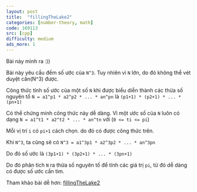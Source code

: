 ```yaml
---
layout: post
title:  "fillingTheLake2"
categories: [number-theory, math]
code: 169113
src: [cpp]
difficulty: medium
ads_more: 1
---
```


Bài này mình ra :))

Bài này yêu cầu đếm số ước của `N^3`. Tuy nhiên vì `N` lớn, do đó không thể vét duyệt căn(N^3) được.

Công thức tính số ước của một số `N` khi được biểu diễn thành các thừa số nguyên tố `N = a1^p1 * a2^p2 * ... * an^pn` là `(p1+1) * (p2+1) * ... * (pn+1)`

Có thể chứng minh công thức này dễ dàng. Vì một ước số của `N` luôn có dạng `N = a1^t1 * a2^t2 * ... * an^tn` với (`0 <= ti <= pi`)

Mỗi vị trí `i` có `pi+1` cách chọn. do đó có được công thức trên.

Khi `N^3`, ta cũng sẽ có `N^3 = a1^3p1 * a2^3p2 * ... * an^3pn`

Do đó số ước là `(3p1+1) * (3p2+1) * ... * (3pn+1)`

Do đó phân tích `N` ra thừa số nguyên tố để tính các giá trị `pi`, từ đó dễ dàng có được số ước cần tìm.

Tham khảo bài dễ hơn: [fillingTheLake2](https://vnspoj.github.io/code-learn/?q=fillingTheLake2)
